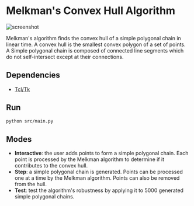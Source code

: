# Melkman's Convex Hull Algorithm

![screenshot](https://i.imgur.com/Rdk8xlJ.png)

Melkman's algorithm finds the convex hull of a simple polygonal chain in linear time. A convex hull is the smallest convex polygon of a set of points. A Simple polygonal chain is composed of connected line segments which do not self-intersect except at their connections.

## Dependencies

* [Tcl/Tk](http://tcl.sourceforge.net/)

## Run

~~~sh
python src/main.py
~~~

## Modes

* **Interactive**: the user adds points to form a simple polygonal chain. Each
point is processed by the Melkman algorithm to determine if it contributes
to the convex hull.
* **Step**: a simple polygonal chain is generated. Points can be processed one
at a time by the Melkman algorithm. Points can also be removed from the hull.
* **Test**: test the algorithm's robustness by applying it to 5000 generated
simple polygonal chains.
